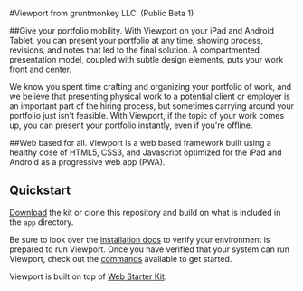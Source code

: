 #Viewport from gruntmonkey LLC. (Public Beta 1)

##Give your portfolio mobility.
With Viewport on your iPad and Android Tablet, you can present your portfolio at any time, showing process, revisions, and notes that led to the final solution. A compartmented presentation model, coupled with subtle design elements, puts your work front and center.

We know you spent time crafting and organizing your portfolio of work, and we believe that presenting physical work to a potential client or employer is an important part of the hiring process, but sometimes carrying around your portfolio just isn't feasible. With Viewport, if the topic of your work comes up, you can present your portfolio instantly, even if you're offline.

##Web based for all.
Viewport is a web based framework built using a healthy dose of HTML5, CSS3, and Javascript optimized for the iPad and Android as a progressive web app (PWA).


## Quickstart

[Download](https://github.com/gruntmonkeyLLC/viewport/archive/master.zip) the kit or clone this repository and build on what is included in the `app` directory.

Be sure to look over the [installation docs](docs/install.md) to verify your environment is prepared to run Viewport.
Once you have verified that your system can run Viewport, check out the [commands](docs/commands.md) available to get started.

Viewport is built on top of [Web Starter Kit](https://github.com/google/web-starter-kit).
